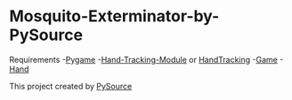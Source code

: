 # Mosquito-Exterminator-by-PySource

  Requirements
-[Pygame](https://pypi.org/project/pygame/)
-[Hand-Tracking-Module](https://pypi.org/project/Hand-Tracking-Module/) or [HandTracking](https://pypi.org/project/HandTracking/)
-[Game](https://pypi.org/project/game/)
-[Hand](https://pypi.org/project/hand/)

This project created by [PySource](https://www.youtube.com/watch?v=JrEYWFFIRG8)
